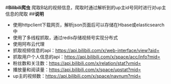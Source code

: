 #**Bilibili爬虫**
爬取B站的视频信息，爬取时通过解析到的up主id号同时进行对up主信息的爬取
##**说明**
- 使用httpclient下载网页，解析json页面后可以存储在Hbase或elasticsearch中
- 使用了多线程抓取，通过redis存储视频号实现分布式
- 使用阿布云代理
- 抓取视频信息的api：https://api.bilibili.com/x/web-interface/view?aid=
- 抓取用户个人信息的api：https://api.bilibili.com/x/space/acc/info?mid= 
- 粉丝数和关注数：https://api.bilibili.com/x/relation/stat?vmid=
- 播放量和阅读量：https://api.bilibili.com/x/space/upstat?mid=
- up主的视频数：https://api.bilibili.com/x/space/navnum?mid=
                    

